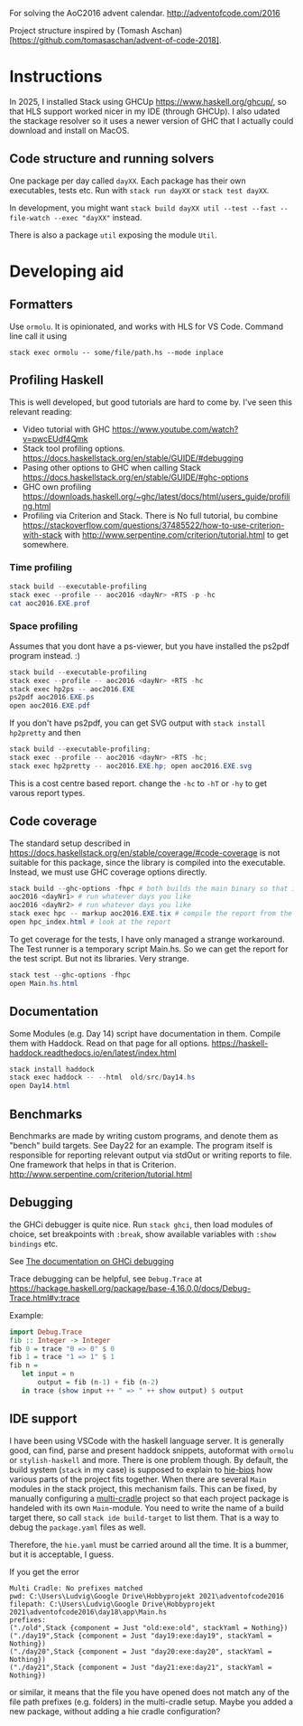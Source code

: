For solving the AoC2016 advent calendar. http://adventofcode.com/2016

Project structure inspired by (Tomash Aschan)[https://github.com/tomasaschan/advent-of-code-2018].

# Instructions

In 2025, I installed Stack using GHCUp https://www.haskell.org/ghcup/, so that HLS support worked nicer in my IDE (through GHCUp).
I also udated the stackage resolver so it uses a newer version of GHC that I actually could download and install on MacOS.

## Code structure and running solvers

One package per day called `dayXX`.
Each package has their own executables, tests etc. Run with `stack run dayXX` or `stack test dayXX`.

In development, you might want `stack build dayXX util --test --fast --file-watch --exec "dayXX"` instead.

There is also a package `util` exposing the module `Util`. 

# Developing aid

## Formatters

Use `ormolu`. It is opinionated, and works with HLS for VS Code. Command line call it using
```shell
stack exec ormolu -- some/file/path.hs --mode inplace
```


## Profiling Haskell

This is well developed, but good tutorials are hard to come by. I've seen this relevant reading:

- Video tutorial with GHC https://www.youtube.com/watch?v=pwcEUdf4Qmk
- Stack tool profiling options. https://docs.haskellstack.org/en/stable/GUIDE/#debugging 
- Pasing other options to GHC when calling Stack https://docs.haskellstack.org/en/stable/GUIDE/#ghc-options
- GHC own profiling https://downloads.haskell.org/~ghc/latest/docs/html/users_guide/profiling.html
- Profiling via Criterion and Stack. There is No full tutorial, bu combine https://stackoverflow.com/questions/37485522/how-to-use-criterion-with-stack with http://www.serpentine.com/criterion/tutorial.html to get somewhere.

### Time profiling
```powershell
stack build --executable-profiling
stack exec --profile -- aoc2016 <dayNr> +RTS -p -hc
cat aoc2016.EXE.prof
```

### Space profiling
Assumes that you dont have a ps-viewer, but you have installed the ps2pdf program instead. :)
```powershell
stack build --executable-profiling
stack exec --profile -- aoc2016 <dayNr> +RTS -hc
stack exec hp2ps -- aoc2016.EXE
ps2pdf aoc2016.EXE.ps
open aoc2016.EXE.pdf
```

If you don't have ps2pdf, you can get SVG  output with `stack install hp2pretty` and then
```powershell
stack build --executable-profiling;
stack exec --profile -- aoc2016 <dayNr> +RTS -hc; 
stack exec hp2pretty -- aoc2016.EXE.hp; open aoc2016.EXE.svg
```

This is a cost centre based report. change the `-hc` to `-hT` or `-hy` to get varous report types.

## Code coverage
The standard setup described in 
https://docs.haskellstack.org/en/stable/coverage/#code-coverage
is not suitable for this package, since the library is compiled into the executable.
Instead, we must use GHC coverage options directly.

```powershell
stack build --ghc-options -fhpc # both builds the main binary so that it emits coverage data when run
aoc2016 <dayNr1> # run whatever days you like
aoc2016 <dayNr2> # run whatever days you like
stack exec hpc -- markup aoc2016.EXE.tix # compile the report from the days you ran
open hpc_index.html # look at the report
```

To get coverage for the tests, I have only managed a strange workaround. The Test runner is a temporary script Main.hs. So we can get the report for the test script. But not its libraries. Very strange.

```powershell
stack test --ghc-options -fhpc
open Main.hs.html
```

## Documentation
Some Modules (e.g. Day 14) script have documentation in them. Compile them with Haddock.
Read on that page for all options. https://haskell-haddock.readthedocs.io/en/latest/index.html

```powershell
stack install haddock
stack exec haddock -- --html  old/src/Day14.hs
open Day14.html
```

## Benchmarks
Benchmarks are made by writing custom programs, and denote them as "bench" build targets. See Day22 for an example.
The program itself is responsible for reporting relevant output via stdOut or writing reports to file.
One framework that helps in that is Criterion. http://www.serpentine.com/criterion/tutorial.html

## Debugging

the GHCi debugger is quite nice. Run `stack ghci`, then load modules of choice, set breakpoints with `:break`, show available variables with `:show bindings` etc. 

See [The documentation on GHCi debugging](https://downloads.haskell.org/~ghc/latest/docs/html/users_guide/ghci.html#the-ghci-debugger)

Trace debugging can be helpful, see `Debug.Trace` at https://hackage.haskell.org/package/base-4.16.0.0/docs/Debug-Trace.html#v:trace

Example:

```haskell
import Debug.Trace
fib :: Integer -> Integer
fib 0 = trace "0 => 0" $ 0
fib 1 = trace "1 => 1" $ 1
fib n =
   let input = n
       output = fib (n-1) + fib (n-2)
   in trace (show input ++ " => " ++ show output) $ output
```


## IDE support
I have been using VSCode with the haskell language server. It is generally good, can find, parse and present haddock snippets, autoformat with `ormolu` or `stylish-haskell` and more.
There is one problem though. By default, the build system (`stack` in my case) is supposed to explain to [hie-bios](https://github.com/haskell/hie-bios`) how various parts of the project fits together.
When there are several `Main` modules in the stack project, this mechanism fails.
This can be fixed, by manually configuring a [multi-cradle](https://github.com/haskell/hie-bios#multi-cradle) project so that each project package is handeled with its own `Main`-module.
You need to write the name of a build target there, so call `stack ide build-target` to list them. That is a way to debug the `package.yaml` files as well.

Therefore, the `hie.yaml` must be carried around all the time. It is a bummer, but it is acceptable, I guess.

If you get the error 
```
Multi Cradle: No prefixes matched
pwd: C:\Users\Ludvig\Google Drive\Hobbyprojekt 2021\adventofcode2016
filepath: C:\Users\Ludvig\Google Drive\Hobbyprojekt 2021\adventofcode2016\day18\app\Main.hs
prefixes:
("./old",Stack {component = Just "old:exe:old", stackYaml = Nothing})
("./day19",Stack {component = Just "day19:exe:day19", stackYaml = Nothing})
("./day20",Stack {component = Just "day20:exe:day20", stackYaml = Nothing})
("./day21",Stack {component = Just "day21:exe:day21", stackYaml = Nothing})
```
or similar, it means that the file you have opened does not match any of the file path prefixes (e.g. folders) in the multi-cradle setup. Maybe you added a new package, without adding a hie cradle configuration?